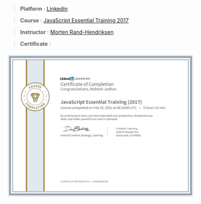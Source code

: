 
> **Platform** : [Linkedin]()

> **Course** : [JavaScript Essential Training 2017](https://www.linkedin.com/learning/javascript-essential-training-2017?u=2154233)

> **Instructor** : [Morten Rand-Hendriksen](https://mor10.com/)

> **Certificate** : 

<img src="./Certificates/Linkedin/CertificateOfCompletion_JavaScript Essential Training 2017.jpg">
